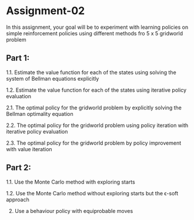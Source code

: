 # Assignment-02

In this assignment, your goal will be to experiment with learning policies on simple reinforcement policies using different methods fro 5 x 5 gridworld problem

## Part 1: 
1.1. Estimate the value function for each of the states using solving the system of Bellman equations explicitly 

1.2. Estimate the value function for each of the states using iterative policy evaluation 

2.1. The optimal policy for the gridworld problem by explicitly solving the Bellman optimality equation  

2.2. The optimal policy for the gridworld problem using policy iteration with iterative policy evaluation 

2.3. The optimal policy for the gridworld problem by policy improvement with value iteration

## Part 2: 

1.1. Use the Monte Carlo method with exploring starts 

1.2. Use the Monte Carlo method without exploring starts but the ϵ-soft approach 

2. Use a behaviour policy with equiprobable moves 